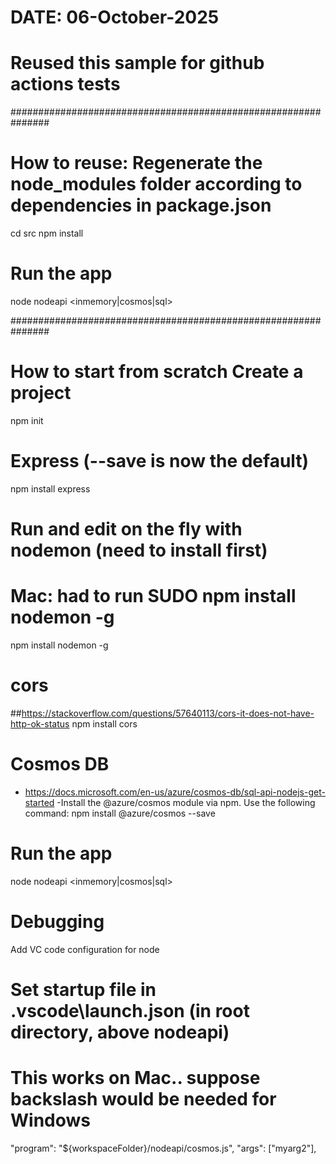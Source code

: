
# DATE: 06-October-2025
# Reused this sample for github actions tests

###############################################################

# How to reuse: Regenerate the node_modules folder according to dependencies in package.json 
cd src
npm install

# Run the app
node nodeapi <inmemory|cosmos|sql>

###############################################################

# How to start from scratch Create a project
npm init

# Express (--save is now the default)
npm install express

# Run and edit on the fly with nodemon (need to install first)
# Mac: had to run SUDO npm install nodemon -g
npm install nodemon -g

# cors
##https://stackoverflow.com/questions/57640113/cors-it-does-not-have-http-ok-status
npm install cors

# Cosmos DB
 - https://docs.microsoft.com/en-us/azure/cosmos-db/sql-api-nodejs-get-started
 -Install the @azure/cosmos module via npm. Use the following command:
npm install @azure/cosmos --save


# Run the app
node nodeapi <inmemory|cosmos|sql>

# Debugging
Add VC code configuration for node

# Set startup file in .vscode\launch.json (in root directory, above nodeapi)
# This works on Mac.. suppose backslash would be needed for Windows
"program": "${workspaceFolder}/nodeapi/cosmos.js",
            "args": ["myarg2"],

